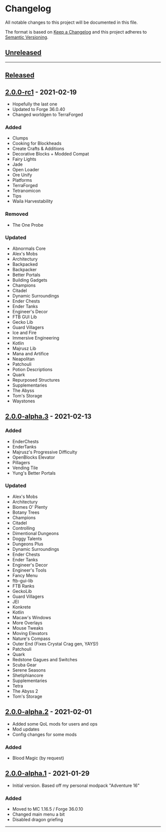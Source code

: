 # Changelog
All notable changes to this project will be documented in this file.

The format is based on [Keep a Changelog][Keep a Changelog] and this project adheres to [Semantic Versioning][Semantic Versioning].

## [Unreleased]

---

## [Released]

## [2.0.0-rc1] - 2021-02-19
- Hopefully the last one
- Updated to Forge 36.0.40
- Changed worldgen to TerraForged

### Added
- Clumps
- Cooking for Blockheads
- Create Crafts & Additions
- Decorative Blocks + Modded Compat
- Fairy Lights
- Jade
- Open Loader
- Ore Unify
- Platforms
- TerraForged
- Tetranomicon
- Tips
- Waila Harvestability

### Removed
- The One Probe

### Updated
- Abnormals Core
- Alex's Mobs
- Architectury
- Backpacked
- Backpacker
- Better Portals
- Building Gadgets
- Champions
- Citadel
- Dynamic Surroundings
- Ender Chests
- Ender Tanks
- Engineer's Decor
- FTB GUI Lib
- Gecko Lib
- Guard Villagers
- Ice and Fire
- Immersive Engineering
- Kotlin
- Majrusz Lib
- Mana and Artifice
- Neapolitan
- Patchouli
- Potion Descriptions
- Quark
- Repurposed Structures
- Supplementaries
- The Abyss
- Tom's Storage
- Waystones

## [2.0.0-alpha.3] - 2021-02-13

### Added
- EnderChests
- EnderTanks
- Majrusz's Progressive Difficulty
- OpenBlocks Elevator
- Pillagers
- Vending Tile
- Yung's Better Portals

### Updated
- Alex's Mobs
- Architectury
- Biomes O' Plenty
- Botany Trees
- Champions
- Citadel
- Controlling
- Dimentional Dungeons
- Doggy Talents
- Dungeons Plus
- Dynamic Surroundings
- Ender Chests
- Ender Tanks
- Engineer's Decor
- Engineer's Tools
- Fancy Menu
- ftb-gui-lib
- FTB Ranks
- GeckoLib
- Guard Villagers
- JEI
- Konkrete
- Kotlin
- Macaw's Windows
- More Overlays
- Mouse Tweaks
- Moving Elevators
- Nature's Compass
- Outer End (Fixes Crystal Crag gen, YAYS!)
- Patchouli
- Quark
- Redstone Gagues and Switches
- Scuba Gear
- Serene Seasons
- Shetiphiancore
- Supplementaries
- Tetra
- The Abyss 2
- Tom's Storage

## [2.0.0-alpha.2] - 2021-02-01
- Added some QoL mods for users and ops
- Mod updates
- Config changes for some mods

### Added
- Blood Magic (by request)

## [2.0.0-alpha.1] - 2021-01-29
- Initial version. Based off my personal modpack "Adventure 16"

### Added
- Moved to MC 1.16.5 / Forge 36.0.10
- Changed main menu a bit
- Disabled dragon griefing

---

<!-- Links -->
[Keep a Changelog]: https://keepachangelog.com/
[Semantic Versioning]: https://semver.org/

<!-- Versions -->
[Unreleased]: https://github.com/WindFox/MangoCraft/releases
[Released]: https://www.curseforge.com/minecraft/modpacks/mangocraft/files
[2.0.0-alpha.1]: https://github.com/WindFox/MangoCraft/releases/tag/2.0-alpha.1
[2.0.0-alpha.2]: https://github.com/WindFox/MangoCraft/releases/tag/2.0-alpha.2
[2.0.0-alpha.3]: https://github.com/WindFox/MangoCraft/releases/tag/2.0.0-alpha.3
[2.0.0-rc1]: https://github.com/WindFox/MangoCraft/releases/tag/2.0.0-rc1